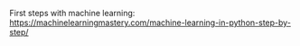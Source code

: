 First steps with machine learning: https://machinelearningmastery.com/machine-learning-in-python-step-by-step/
